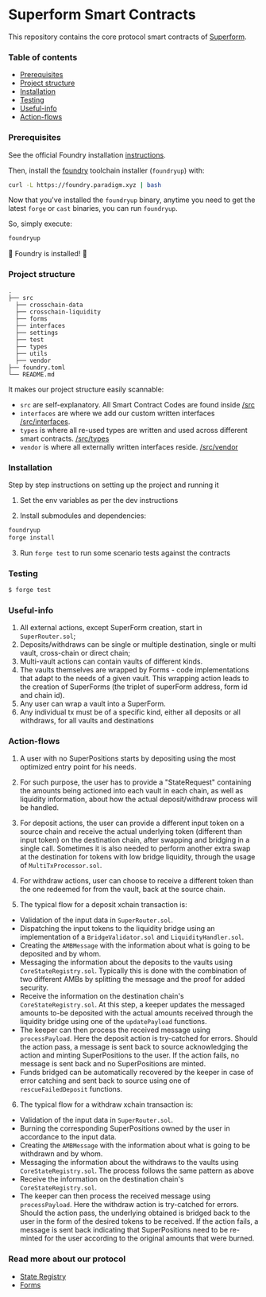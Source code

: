 # Superform Smart Contracts

This repository contains the core protocol smart contracts of [Superform](https://app.superform.xyz/).

### Table of contents

- [Prerequisites](#prerequisites)
- [Project structure](#project-structure)
- [Installation](#installation)
- [Testing](#testing)
- [Useful-info](#useful-info)
- [Action-flows](#action-flows)

### Prerequisites

See the official Foundry installation [instructions](https://github.com/foundry-rs/foundry/blob/master/README.md#installation).

Then, install the [foundry](https://github.com/foundry-rs/foundry) toolchain installer (`foundryup`) with:

```bash
curl -L https://foundry.paradigm.xyz | bash
```

Now that you've installed the `foundryup` binary,
anytime you need to get the latest `forge` or `cast` binaries,
you can run `foundryup`.

So, simply execute:

```bash
foundryup
```

🎉 Foundry is installed! 🎉

### Project structure

    .
    ├── src
      ├── crosschain-data
      ├── crosschain-liquidity
      ├── forms
      ├── interfaces
      ├── settings
      ├── test
      ├── types
      ├── utils
      ├── vendor
    ├── foundry.toml
    └── README.md

It makes our project structure easily scannable:

- `src` are self-explanatory. All Smart Contract Codes are found inside [/src](./src)
- `interfaces` are where we add our custom written interfaces [/src/interfaces](./src/interfaces).
- `types` is where all re-used types are written and used across different smart contracts. [/src/types](./src/types)
- `vendor` is where all externally written interfaces reside. [/src/vendor](./src/vendor)

### Installation

Step by step instructions on setting up the project and running it

1. Set the env variables as per the dev instructions

2. Install submodules and dependencies:

```sh
foundryup
forge install
```

3. Run `forge test` to run some scenario tests against the contracts

### Testing

```sh
$ forge test
```

### Useful-info

1. All external actions, except SuperForm creation, start in `SuperRouter.sol`;
2. Deposits/withdraws can be single or multiple destination, single or multi vault, cross-chain or direct chain;
3. Multi-vault actions can contain vaults of different kinds.
4. The vaults themselves are wrapped by Forms - code implementations that adapt to the needs of a given vault. This wrapping action leads to the creation of SuperForms (the triplet of superForm address, form id and chain id).
5. Any user can wrap a vault into a SuperForm.
6. Any individual tx must be of a specific kind, either all deposits or all withdraws, for all vaults and destinations

### Action-flows

1. A user with no SuperPositions starts by depositing using the most optimized entry point for his needs.
2. For such purpose, the user has to provide a "StateRequest" containing the amounts being actioned into each vault in each chain, as well as liquidity information, about how the actual deposit/withdraw process will be handled.
3. For deposit actions, the user can provide a different input token on a source chain and receive the actual underlying token (different than input token) on the destination chain, after swapping and bridging in a single call. Sometimes it is also needed to perform another extra swap at the destination for tokens with low bridge liquidity, through the usage of `MultiTxProcessor.sol`.
4. For withdraw actions, user can choose to receive a different token than the one redeemed for from the vault, back at the source chain.

5. The typical flow for a deposit xchain transaction is:

- Validation of the input data in `SuperRouter.sol`.
- Dispatching the input tokens to the liquidity bridge using an implementation of a `BridgeValidator.sol` and `LiquidityHandler.sol`.
- Creating the `AMBMessage` with the information about what is going to be deposited and by whom.
- Messaging the information about the deposits to the vaults using `CoreStateRegistry.sol`. Typically this is done with the combination of two different AMBs by splitting the message and the proof for added security.
- Receive the information on the destination chain's `CoreStateRegistry.sol`. At this step, a keeper updates the messaged amounts to-be deposited with the actual amounts received through the liquidity bridge using one of the `updatePayload` functions.
- The keeper can then process the received message using `processPayload`. Here the deposit action is try-catched for errors. Should the action pass, a message is sent back to source acknowledging the action and minting SuperPositions to the user. If the action fails, no message is sent back and no SuperPositions are minted.
- Funds bridged can be automatically recovered by the keeper in case of error catching and sent back to source using one of `rescueFailedDeposit` functions.

6. The typical flow for a withdraw xchain transaction is:

- Validation of the input data in `SuperRouter.sol`.
- Burning the corresponding SuperPositions owned by the user in accordance to the input data.
- Creating the `AMBMessage` with the information about what is going to be withdrawn and by whom.
- Messaging the information about the withdraws to the vaults using `CoreStateRegistry.sol`. The process follows the same pattern as above
- Receive the information on the destination chain's `CoreStateRegistry.sol`.
- The keeper can then process the received message using `processPayload`. Here the withdraw action is try-catched for errors. Should the action pass, the underlying obtained is bridged back to the user in the form of the desired tokens to be received. If the action fails, a message is sent back indicating that SuperPositions need to be re-minted for the user according to the original amounts that were burned.

### Read more about our protocol

- [State Registry](https://github.com/superform-xyz/superform-core/tree/develop/src/crosschain-data/README.md)
- [Forms](https://github.com/superform-xyz/superform-core/tree/develop/src/forms/README.md)

